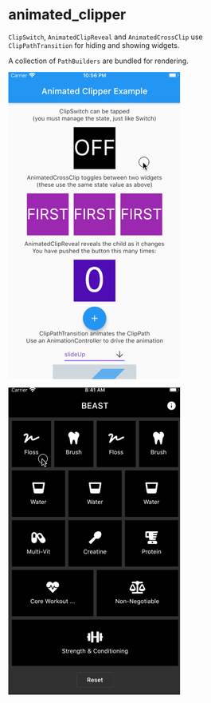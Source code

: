 # animated_clipper

`ClipSwitch`, `AnimatedClipReveal` and `AnimatedCrossClip` use `ClipPathTransition` for hiding and showing widgets.

A collection of `PathBuilders` are bundled for rendering.

![demo](example/example.gif)

![demo](example/beast.gif)
